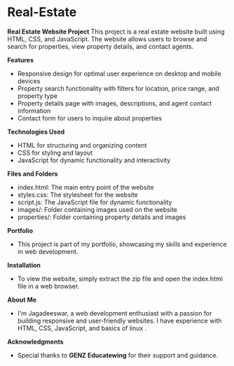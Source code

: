 # Real-Estate
**Real Estate Website Project**
This project is a real estate website built using HTML, CSS, and JavaScript. The website allows users to browse and search for properties, view property details, and contact agents.

**Features**
- Responsive design for optimal user experience on desktop and mobile devices
- Property search functionality with filters for location, price range, and property type
- Property details page with images, descriptions, and agent contact information
- Contact form for users to inquire about properties

**Technologies Used**
- HTML for structuring and organizing content
- CSS for styling and layout
- JavaScript for dynamic functionality and interactivity

**Files and Folders**
- index.html: The main entry point of the website
- styles.css: The stylesheet for the website
- script.js: The JavaScript file for dynamic functionality
- images/: Folder containing images used on the website
- properties/: Folder containing property details and images

**Portfolio**
- This project is part of my portfolio, showcasing my skills and experience in web development.

**Installation**
- To view the website, simply extract the zip file and open the index.html file in a web browser. 

**About Me**
- I'm Jagadeeswar, a web development enthusiast with a passion for building responsive and user-friendly websites. I have experience with HTML, CSS, JavaScript, and basics of linux .

**Acknowledgments**
- Special thanks to **GENZ Educatewing** for their support and guidance.

